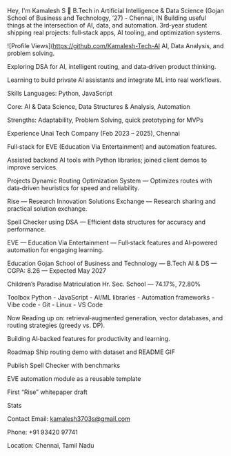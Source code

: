 Hey, I'm Kamalesh S 👋
B.Tech in Artificial Intelligence & Data Science (Gojan School of Business and Technology, ’27) - Chennai, IN
Building useful things at the intersection of AI, data, and automation.
3rd‑year student shipping real projects: full‑stack apps, AI tooling, and optimization systems.

![Profile Views](https://github.com/Kamalesh-Tech-AI AI, Data Analysis, and problem solving.

Exploring DSA for AI, intelligent routing, and data‑driven product thinking.

Learning to build private AI assistants and integrate ML into real workflows.

Skills
Languages: Python, JavaScript

Core: AI & Data Science, Data Structures & Analysis, Automation

Strengths: Adaptability, Problem Solving, quick prototyping for MVPs

Experience
Unai Tech Company (Feb 2023 – 2025), Chennai

Full‑stack for EVE (Education Via Entertainment) and automation features.

Assisted backend AI tools with Python libraries; joined client demos to improve services.

Projects
Dynamic Routing Optimization System — Optimizes routes with data‑driven heuristics for speed and reliability.

Rise — Research Innovation Solutions Exchange — Research sharing and practical solution exchange.

Spell Checker using DSA — Efficient data structures for accuracy and performance.

EVE — Education Via Entertainment — Full‑stack features and AI‑powered automation for engaging learning.

Education
Gojan School of Business and Technology — B.Tech AI & DS — CGPA: 8.26 — Expected May 2027

Children’s Paradise Matriculation Hr. Sec. School — 74.17%, 72.80%

Toolbox
Python - JavaScript - AI/ML libraries - Automation frameworks - Vibe code - Git - Linux - VS Code

Now
Reading up on: retrieval‑augmented generation, vector databases, and routing strategies (greedy vs. DP).

Building AI‑backed features for productivity and learning.

Roadmap
 Ship routing demo with dataset and README GIF

 Publish Spell Checker with benchmarks

 EVE automation module as a reusable template

 First “Rise” whitepaper draft

Stats


Contact
Email: kamalesh3703s@gmail.com

Phone: +91 93420 97741

Location: Chennai, Tamil Nadu

